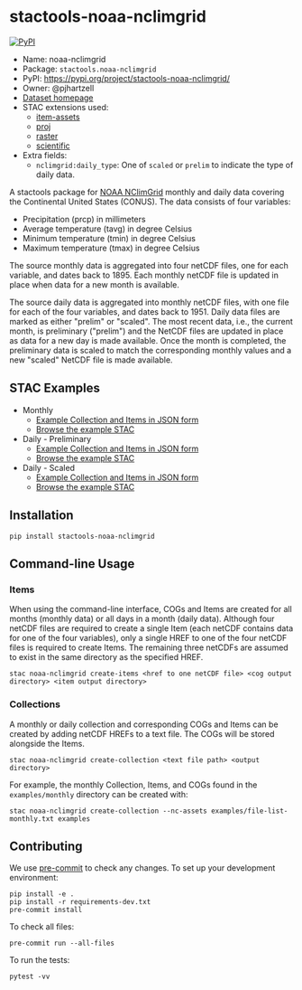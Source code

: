 # stactools-noaa-nclimgrid

[![PyPI](https://img.shields.io/pypi/v/stactools-noaa-nclimgrid)](https://pypi.org/project/stactools-noaa-nclimgrid/)

- Name: noaa-nclimgrid
- Package: `stactools.noaa-nclimgrid`
- PyPI: https://pypi.org/project/stactools-noaa-nclimgrid/
- Owner: @pjhartzell
- [Dataset homepage](https://www.ncei.noaa.gov/access/metadata/landing-page/bin/iso?id=gov.noaa.ncdc:C00332)
- STAC extensions used:
  - [item-assets](https://github.com/stac-extensions/item-assets)
  - [proj](https://github.com/stac-extensions/projection/)
  - [raster](https://github.com/stac-extensions/raster)
  - [scientific](https://github.com/stac-extensions/scientific)
- Extra fields:
  - `nclimgrid:daily_type`: One of `scaled` or `prelim` to indicate the type of daily data.

A stactools package for [NOAA NClimGrid](https://www.ncei.noaa.gov/access/metadata/landing-page/bin/iso?id=gov.noaa.ncdc:C00332) monthly and daily data covering the Continental United States (CONUS). The data consists of four variables:
- Precipitation (prcp) in millimeters
- Average temperature (tavg) in degree Celsius
- Minimum temperature (tmin) in degree Celsius
- Maximum temperature (tmax) in degree Celsius

The source monthly data is aggregated into four netCDF files, one for each variable, and dates back to 1895. Each monthly netCDF file is updated in place when data for a new month is available. 

The source daily data is aggregated into monthly netCDF files, with one file for each of the four variables, and dates back to 1951. Daily data files are marked as either "prelim" or "scaled". The most recent data, i.e., the current month, is preliminary ("prelim") and the NetCDF files are updated in place as data for a new day is made available. Once the month is completed, the preliminary data is scaled to match the corresponding monthly values and a new "scaled" NetCDF file is made available.

## STAC Examples

- Monthly
  - [Example Collection and Items in JSON form](examples/monthly)
  - [Browse the example STAC](https://radiantearth.github.io/stac-browser/#/external/raw.githubusercontent.com/stactools-packages/noaa-nclimgrid/main/examples/monthly/collection.json)
- Daily - Preliminary
  - [Example Collection and Items in JSON form](examples/daily-prelim)
  - [Browse the example STAC](https://radiantearth.github.io/stac-browser/#/external/raw.githubusercontent.com/stactools-packages/noaa-nclimgrid/main/examples/daily-prelim/collection.json)
- Daily - Scaled
  - [Example Collection and Items in JSON form](examples/daily-scaled)
  - [Browse the example STAC](https://radiantearth.github.io/stac-browser/#/external/raw.githubusercontent.com/stactools-packages/noaa-nclimgrid/main/examples/daily-scaled/collection.json)

## Installation

```shell
pip install stactools-noaa-nclimgrid
```

## Command-line Usage

### Items

When using the command-line interface, COGs and Items are created for all months (monthly data) or all days in a month (daily data). Although four netCDF files are required to create a single Item (each netCDF contains data for one of the four variables), only a single HREF to one of the four netCDF files is required to create Items. The remaining three netCDFs are assumed to exist in the same directory as the specified HREF.

```shell
stac noaa-nclimgrid create-items <href to one netCDF file> <cog output directory> <item output directory>
```

### Collections

A monthly or daily collection and corresponding COGs and Items can be created by adding netCDF HREFs to a text file. The COGs will be stored alongside the Items.

```shell
stac noaa-nclimgrid create-collection <text file path> <output directory>
```

For example, the monthly Collection, Items, and COGs found in the `examples/monthly` directory can be created with:
```shell
stac noaa-nclimgrid create-collection --nc-assets examples/file-list-monthly.txt examples
```

## Contributing

We use [pre-commit](https://pre-commit.com/) to check any changes.
To set up your development environment:

```shell
pip install -e .
pip install -r requirements-dev.txt
pre-commit install
```

To check all files:

```shell
pre-commit run --all-files
```

To run the tests:

```shell
pytest -vv
```
